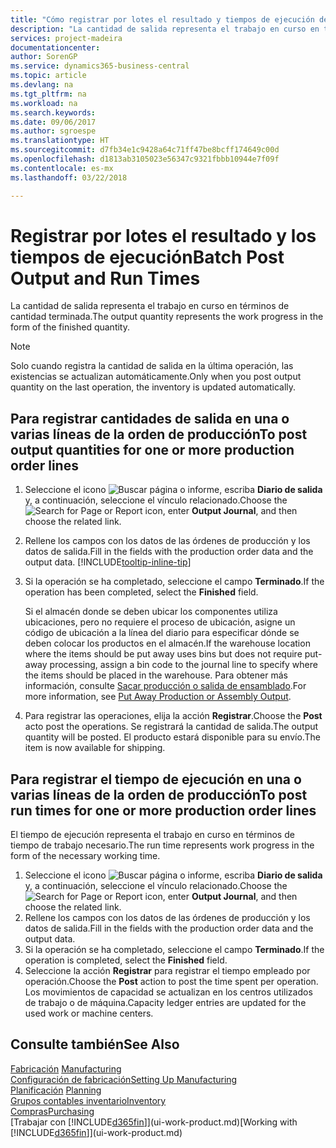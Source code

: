 ```yaml
---
title: "Cómo registrar por lotes el resultado y tiempos de ejecución de producción | Documentos de Microsoft"
description: "La cantidad de salida representa el trabajo en curso en términos de cantidad terminada."
services: project-madeira
documentationcenter: 
author: SorenGP
ms.service: dynamics365-business-central
ms.topic: article
ms.devlang: na
ms.tgt_pltfrm: na
ms.workload: na
ms.search.keywords: 
ms.date: 09/06/2017
ms.author: sgroespe
ms.translationtype: HT
ms.sourcegitcommit: d7fb34e1c9428a64c71ff47be8bcff174649c00d
ms.openlocfilehash: d1813ab3105023e56347c9321fbbb10944e7f09f
ms.contentlocale: es-mx
ms.lasthandoff: 03/22/2018

---
```

# <a name="batch-post-output-and-run-times"></a><span data-ttu-id="c9403-103">Registrar por lotes el resultado y los tiempos de ejecución</span><span class="sxs-lookup"><span data-stu-id="c9403-103">Batch Post Output and Run Times</span></span>
<span data-ttu-id="c9403-104">La cantidad de salida representa el trabajo en curso en términos de cantidad terminada.</span><span class="sxs-lookup"><span data-stu-id="c9403-104">The output quantity represents the work progress in the form of the finished quantity.</span></span>  

> [!NOTE]
> <span data-ttu-id="c9403-105">Solo cuando registra la cantidad de salida en la última operación, las existencias se actualizan automáticamente.</span><span class="sxs-lookup"><span data-stu-id="c9403-105">Only when you post output quantity on the last operation, the inventory is updated automatically.</span></span>  

## <a name="to-post-output-quantities-for-one-or-more-production-order-lines"></a><span data-ttu-id="c9403-106">Para registrar cantidades de salida en una o varias líneas de la orden de producción</span><span class="sxs-lookup"><span data-stu-id="c9403-106">To post output quantities for one or more production order lines</span></span>
1. <span data-ttu-id="c9403-107">Seleccione el icono ![Buscar página o informe](media/ui-search/search_small.png "icono Buscar página o informe"), escriba **Diario de salida** y, a continuación, seleccione el vínculo relacionado.</span><span class="sxs-lookup"><span data-stu-id="c9403-107">Choose the ![Search for Page or Report](media/ui-search/search_small.png "Search for Page or Report icon") icon, enter **Output Journal**, and then choose the related link.</span></span>  
2. <span data-ttu-id="c9403-108">Rellene los campos con los datos de las órdenes de producción y los datos de salida.</span><span class="sxs-lookup"><span data-stu-id="c9403-108">Fill in the fields with the production order data and the output data.</span></span> [!INCLUDE[tooltip-inline-tip](includes/tooltip-inline-tip_md.md)]
3. <span data-ttu-id="c9403-109">Si la operación se ha completado, seleccione el campo **Terminado**.</span><span class="sxs-lookup"><span data-stu-id="c9403-109">If the operation has been completed, select the **Finished** field.</span></span>  

    <span data-ttu-id="c9403-110">Si el almacén donde se deben ubicar los componentes utiliza ubicaciones, pero no requiere el proceso de ubicación,  asigne un código de ubicación a la línea del diario para especificar dónde se deben colocar los productos en el almacén.</span><span class="sxs-lookup"><span data-stu-id="c9403-110">If the warehouse location where the items should be put away uses bins but does not require put-away processing,  assign a bin code to the journal line to specify where the items should be placed in the warehouse.</span></span> <span data-ttu-id="c9403-111">Para obtener más información, consulte [Sacar producción o salida de ensamblado](warehouse-how-to-put-away-production-output.md).</span><span class="sxs-lookup"><span data-stu-id="c9403-111">For more information, see [Put Away Production or Assembly Output](warehouse-how-to-put-away-production-output.md).</span></span>  

4. <span data-ttu-id="c9403-112">Para registrar las operaciones, elija la acción **Registrar**.</span><span class="sxs-lookup"><span data-stu-id="c9403-112">Choose the **Post** acto post the operations.</span></span> <span data-ttu-id="c9403-113">Se registrará la cantidad de salida.</span><span class="sxs-lookup"><span data-stu-id="c9403-113">The output quantity will be posted.</span></span> <span data-ttu-id="c9403-114">El producto estará disponible para su envío.</span><span class="sxs-lookup"><span data-stu-id="c9403-114">The item is now available for shipping.</span></span>  

## <a name="to-post-run-times-for-one-or-more-production-order-lines"></a><span data-ttu-id="c9403-115">Para registrar el tiempo de ejecución en una o varias líneas de la orden de producción</span><span class="sxs-lookup"><span data-stu-id="c9403-115">To post run times for one or more production order lines</span></span>
<span data-ttu-id="c9403-116">El tiempo de ejecución representa el trabajo en curso en términos de tiempo de trabajo necesario.</span><span class="sxs-lookup"><span data-stu-id="c9403-116">The run time represents work progress in the form of the necessary working time.</span></span>    

1.  <span data-ttu-id="c9403-117">Seleccione el icono ![Buscar página o informe](media/ui-search/search_small.png "icono Buscar página o informe"), escriba **Diario de salida** y, a continuación, seleccione el vínculo relacionado.</span><span class="sxs-lookup"><span data-stu-id="c9403-117">Choose the ![Search for Page or Report](media/ui-search/search_small.png "Search for Page or Report icon") icon, enter **Output Journal**, and then choose the related link.</span></span>  
2. <span data-ttu-id="c9403-118">Rellene los campos con los datos de las órdenes de producción y los datos de salida.</span><span class="sxs-lookup"><span data-stu-id="c9403-118">Fill in the fields with the production order data and the output data.</span></span>  
3.  <span data-ttu-id="c9403-119">Si la operación se ha completado, seleccione el campo **Terminado**.</span><span class="sxs-lookup"><span data-stu-id="c9403-119">If the operation is completed, select the **Finished** field.</span></span>  
4. <span data-ttu-id="c9403-120">Seleccione la acción **Registrar** para registrar el tiempo empleado por operación.</span><span class="sxs-lookup"><span data-stu-id="c9403-120">Choose the **Post** action to post the time spent per operation.</span></span> <span data-ttu-id="c9403-121">Los movimientos de capacidad se actualizan en los centros utilizados de trabajo o de máquina.</span><span class="sxs-lookup"><span data-stu-id="c9403-121">Capacity ledger entries are updated for the used work or machine centers.</span></span>

## <a name="see-also"></a><span data-ttu-id="c9403-122">Consulte también</span><span class="sxs-lookup"><span data-stu-id="c9403-122">See Also</span></span>  
<span data-ttu-id="c9403-123">[Fabricación](production-manage-manufacturing.md)  </span><span class="sxs-lookup"><span data-stu-id="c9403-123">[Manufacturing](production-manage-manufacturing.md)  </span></span>  
[<span data-ttu-id="c9403-124">Configuración de fabricación</span><span class="sxs-lookup"><span data-stu-id="c9403-124">Setting Up Manufacturing</span></span>](production-configure-production-processes.md)  
<span data-ttu-id="c9403-125">[Planificación](production-planning.md)    </span><span class="sxs-lookup"><span data-stu-id="c9403-125">[Planning](production-planning.md)    </span></span>  
[<span data-ttu-id="c9403-126">Grupos contables inventario</span><span class="sxs-lookup"><span data-stu-id="c9403-126">Inventory</span></span>](inventory-manage-inventory.md)  
[<span data-ttu-id="c9403-127">Compras</span><span class="sxs-lookup"><span data-stu-id="c9403-127">Purchasing</span></span>](purchasing-manage-purchasing.md)  
<span data-ttu-id="c9403-128">[Trabajar con [!INCLUDE[d365fin](includes/d365fin_md.md)]](ui-work-product.md)</span><span class="sxs-lookup"><span data-stu-id="c9403-128">[Working with [!INCLUDE[d365fin](includes/d365fin_md.md)]](ui-work-product.md)</span></span>

